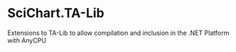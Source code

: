 # SciChart.TA-Lib

Extensions to TA-Lib to allow compilation and inclusion in the .NET Platform with AnyCPU
